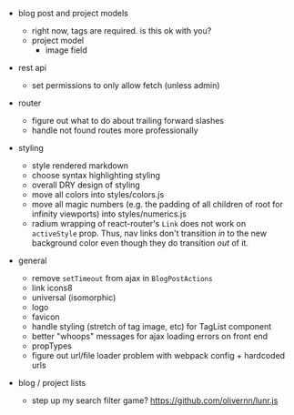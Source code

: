 - blog post and project models
    - right now, tags are required.  is this ok with you?
    - project model
        - image field

- rest api
    - set permissions to only allow fetch (unless admin)

- router
    - figure out what to do about trailing forward slashes
    - handle not found routes more professionally

- styling
    - style rendered markdown
    - choose syntax highlighting styling
    - overall DRY design of styling
    - move all colors into styles/colors.js
    - move all magic numbers (e.g. the padding of all children of root for infinity viewports) into styles/numerics.js
    - radium wrapping of react-router's `Link` does not work on `activeStyle` prop.  Thus, nav links don't transition *in* to the new background color even though they do transition *out* of it.

- general
    - remove `setTimeout` from ajax in `BlogPostActions`
    - link icons8
    - universal (isomorphic)
    - logo
    - favicon
    - handle styling (stretch of tag image, etc) for TagList component
    - better "whoops" messages for ajax loading errors on front end
    - propTypes
    - figure out url/file loader problem with webpack config + hardcoded urls

- blog / project lists
    - step up my search filter game? https://github.com/olivernn/lunr.js
